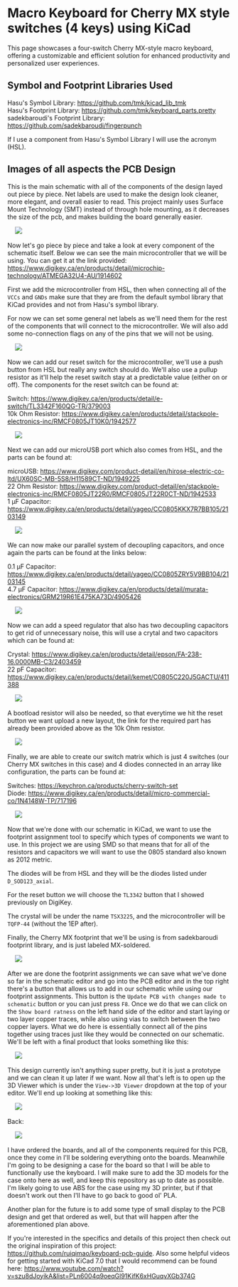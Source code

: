 # Macro Keyboard for Cherry MX style switches (4 keys) using KiCad
This page showcases a four-switch Cherry MX-style macro keyboard, offering a customizable and efficient solution for enhanced productivity and personalized user experiences.

## Symbol and Footprint Libraries Used
Hasu's Symbol Library: https://github.com/tmk/kicad_lib_tmk<br>
Hasu's Footprint Library: https://github.com/tmk/keyboard_parts.pretty<br>
sadekbaroudi's Footprint Library: https://github.com/sadekbaroudi/fingerpunch 

If I use a component from Hasu's Symbol Library I will use the acronym (HSL).

## Images of all aspects the PCB Design

This is the main schematic with all of the components of the design layed out piece by piece.
Net labels are used to make the design look cleaner, more elegant, and overall easier to read.
This project mainly uses Surface Mount Technology (SMT) instead of through hole mounting, as
it decreases the size of the pcb, and makes building the board generally easier.


<pre>
  <img src = "https://github.com/jamesaliev/four-macro-keyboard-cherry/blob/main/images/main-schematic.png">
</pre>
Now let's go piece by piece and take a look at every component of the schematic itself. Below we can see the main
microcontroller that we will be using. You can get it at the link provided: https://www.digikey.ca/en/products/detail/microchip-technology/ATMEGA32U4-AU/1914602 

First we add the microcontroller from HSL, then when connecting all of the ```VCCs``` and ```GNDs``` make sure that they are from the default symbol library that KiCad provides and not from Hasu's symbol library.

For now we can set some general net labels as we'll need them for the rest of the components that will connect to the microcontroller. We will also add some no-connection flags on any of the pins that we will not be using.
<pre>
  <img src = "https://github.com/jamesaliev/four-macro-keyboard-cherry/blob/main/images/microcontroller-schematic.png">
</pre>

Now we can add our reset switch for the microcontroller, we'll use a push button from HSL but really any switch should do. We'll also use a pullup resistor as it'll help the reset switch stay at a predictable value (either on or off). The components for the reset switch can be found at: 

Switch: https://www.digikey.ca/en/products/detail/e-switch/TL3342F160QG-TR/379003<br>10k Ohm Resistor: https://www.digikey.ca/en/products/detail/stackpole-electronics-inc/RMCF0805JT10K0/1942577
<pre>
  <img src = "https://github.com/jamesaliev/four-macro-keyboard-cherry/blob/main/images/reset-switch-schematic.png">
</pre>

Next we can add our microUSB port which also comes from HSL, and the parts can be found at:

microUSB: https://www.digikey.com/product-detail/en/hirose-electric-co-ltd/UX60SC-MB-5S8/H11589CT-ND/1949225 <br>
22 Ohm Resistor: https://www.digikey.com/product-detail/en/stackpole-electronics-inc/RMCF0805JT22R0/RMCF0805JT22R0CT-ND/1942533 <br>
1 µF Capacitor: https://www.digikey.ca/en/products/detail/yageo/CC0805KKX7R7BB105/2103149
<pre>
  <img src = "https://github.com/jamesaliev/four-macro-keyboard-cherry/blob/main/images/microUSB-schematic.png">
</pre>

We can now make our parallel system of decoupling capacitors, and once again the parts can be found at the links below:

0.1 µF Capacitor: https://www.digikey.ca/en/products/detail/yageo/CC0805ZRY5V9BB104/2103145<br>
4.7 µF Capacitor: https://www.digikey.ca/en/products/detail/murata-electronics/GRM219R61E475KA73D/4905426
<pre>
  <img src = "https://github.com/jamesaliev/four-macro-keyboard-cherry/blob/main/images/decoup-capacitors-schematic.png">
</pre>

Now we can add a speed regulator that also has two decoupling capacitors to get rid of unnecessary noise, this will use a crytal and two capacitors which can be found at:

Crystal: https://www.digikey.ca/en/products/detail/epson/FA-238-16.0000MB-C3/2403459<br>
22 pF Capacitor: https://www.digikey.ca/en/products/detail/kemet/C0805C220J5GACTU/411388
<pre>
  <img src = "https://github.com/jamesaliev/four-macro-keyboard-cherry/blob/main/images/noise-regulator-schematic.png">
</pre>

A bootload resistor will also be needed, so that everytime we hit the reset button we want upload a new layout, the link for the required part has already been provided above as the 10k Ohm resistor.
<pre>
  <img src = "https://github.com/jamesaliev/four-macro-keyboard-cherry/blob/main/images/bootR-schematic.png">
</pre>

Finally, we are able to create our switch matrix which is just 4 switches (our Cherry MX switches in this case) and 4 diodes connected in an array like configuration, the parts can be found at:

Switches: https://keychron.ca/products/cherry-switch-set<br>
Diode: https://www.digikey.ca/en/products/detail/micro-commercial-co/1N4148W-TP/717196
<pre>
  <img src = "https://github.com/jamesaliev/four-macro-keyboard-cherry/blob/main/images/switch-matrix-schematic.png">
</pre>

Now that we're done with our schematic in KiCad, we want to use the footprint assignment tool to specify which types of components we want to use.
In this project we are using SMD so that means that for all of the resistors and capacitors we will want to use the 0805 standard also known as 2012 metric. 

The diodes will be from HSL and they will be the diodes listed under ```D_SOD123_axial```.

For the reset button we will choose the ```TL3342``` button that I showed previously on DigiKey.

The crystal will be under the name ```TSX3225```, and the microcontroller will be ```TQFP-44``` (without the 1EP after).

Finally, the Cherry MX footprint that we'll be using is from sadekbaroudi footprint library, and is just labeled MX-soldered.

<pre>
  <img src = "https://github.com/jamesaliev/four-macro-keyboard-cherry/blob/main/images/footprint-assignments.png">
</pre>

After we are done the footprint assignments we can save what we've done so far in the schematic editor and go into the PCB editor and in the top right there's a button that allows us to add in our schematic while using our footprint assignments.
This button is the ```Update PCB with changes made to schematic``` button or you can just press ```F8```. Once we do that we can click on the ```Show board ratness``` on the left hand side of the editor and start laying or two layer copper traces, while also using vias to switch between the two copper layers. What we do here is essentially connect all of the pins together using traces just like they would be connected on our schematic. We'll be left with a final product that looks something like this:
<pre>
  <img src = "https://github.com/jamesaliev/four-macro-keyboard-cherry/blob/main/images/footprint.png">
</pre>
This design currently isn't anything super pretty, but it is just a prototype and we can clean it up later if we want. Now all that's left is to open up the 3D Viewer which is under the ```View->3D Viewer``` dropdown at the top of your editor. We'll end up looking at something like this:
<pre>
  <img src = "https://github.com/jamesaliev/four-macro-keyboard-cherry/blob/main/images/pcbfront.png">
</pre>
Back:
<pre>
  <img src = "https://github.com/jamesaliev/four-macro-keyboard-cherry/blob/main/images/pcbback.png">
</pre>

I have ordered the boards, and all of the components required for this PCB, once they come in I'll be soldering everything onto the boards. Meanwhile I'm going to be designing a case for the board so that I will be able to functionally use the keyboard.
I will make sure to add the 3D models for the case onto here as well, and keep this repository as up to date as possible. I'm likely going to use ABS for the case using my 3D printer, but if that doesn't work out then I'll have to go back to good ol' PLA.

Another plan for the future is to add some type of small display to the PCB design and get that ordered as well, but that will happen after the aforementioned plan above. 

If you're interested in the specifics and details of this project then check out the original inspiration of this project: https://github.com/ruiqimao/keyboard-pcb-guide.
Also some helpful videos for getting started with KiCad 7.0 that I would recommend can be found here: https://www.youtube.com/watch?v=szu8dJoyikA&list=PLn6004q9oeqGl91KifK6xHGuqvXGb374G
